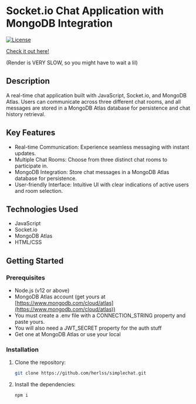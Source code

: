 # Socket.io Chat Application with MongoDB Integration

[![License](https://img.shields.io/badge/License-MIT-blue.svg)](https://opensource.org/licenses/MIT)

[Check it out here!](https://simplechat-cogp.onrender.com/)

(Render is VERY SLOW, so you might have to wait a lil)

## Description

A real-time chat application built with JavaScript, Socket.io, and MongoDB Atlas. Users can communicate across three different chat rooms, and all messages are stored in a MongoDB Atlas database for persistence and chat history retrieval.

## Key Features

- Real-time Communication: Experience seamless messaging with instant updates.
- Multiple Chat Rooms: Choose from three distinct chat rooms to participate in.
- MongoDB Integration: Store chat messages in a MongoDB Atlas database for persistence.
- User-friendly Interface: Intuitive UI with clear indications of active users and room selection.

## Technologies Used

- JavaScript
- Socket.io
- MongoDB Atlas
- HTML/CSS

## Getting Started

### Prerequisites

- Node.js (v12 or above)
- MongoDB Atlas account (get yours at [https://www.mongodb.com/cloud/atlas](https://www.mongodb.com/cloud/atlas))
- You must create a .env file with a CONNECTION_STRING property and paste yours.
- You will also need a JWT_SECRET property for the auth stuff
- Get one at MongoDB Atlas or use your local

### Installation

1. Clone the repository:

   ```bash
   git clone https://github.com/herlss/simplechat.git

2. Install the dependencies:

   ```bash
   npm i
